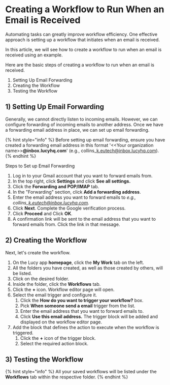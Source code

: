 # Creating a Workflow to Run When an Email is Received

Automating tasks can greatly improve workflow efficiency. One effective approach is setting up a workflow that initiates when an email is received.

In this article, we will see how to create a workflow to run when an email is received using an example.

Here are the basic steps of creating a workflow to run when an email is received.

1. Setting Up Email Forwarding
2. Creating the Workflow
3. Testing the Workflow

## 1) Setting Up Email Forwarding

Generally, we cannot directly listen to incoming emails. However, we can configure forwarding of incoming emails to another address. Once we have a forwarding email address in place, we can set up email forwarding.&#x20;

{% hint style="info" %}
Before setting up email forwarding, ensure you have created a forwarding email address in this format '<\<Your organization name>>**@inbox.lucyhq.com**' (e.g., collins\_k.eutech@inbox.lucyhq.com).
{% endhint %}



Steps to Set up Email Forwarding

1. Log in to your Gmail account that you want to forward emails from.
2. In the top right, click **Settings** and click **See all settings.**
3. Click the **Forwarding and POP/IMAP** tab.
4. In the "Forwarding" section, click **Add a forwarding address**.
5. Enter the email address you want to forward emails to _e.g., collins\_k.eutech@inbox.lucyhq.com._
6. Click **Next**. Complete the Google verification process.&#x20;
7. Click **Proceed** and Click **OK**.
8. A confirmation link will be sent to the email address that you want to forward emails from. Click the link in that message.

## 2) Creating the Workflow

Next, let's create the workflow.

1. On the Lucy app **homepage**, click the **My Work** tab on the left.&#x20;
2. All the folders you have created, as well as those created by others, will be listed.&#x20;
3. Click on the desired folder.
4. Inside the folder, click the **Workflows** tab.
5. Click the **+** icon. Workflow editor page will open.
6. Select the email trigger and configure it.
   1. Click the **How do you want to trigger your workflow?** box.
   2. Pick **When someone send a email** trigger from the list.
   3. Enter the email address that you want to forward emails to.
   4. Click **Use this email address.** The trigger block will be added and displayed on the workflow editor page.
7. Add the block that defines the action to execute when the workflow is triggered.
   1. Click the **+** icon of the trigger block.
   2. Select the required action block.



## 3) Testing the Workflow









{% hint style="info" %}
All your saved workflows will be listed under the **Workflows** tab within the respective folder.
{% endhint %}
